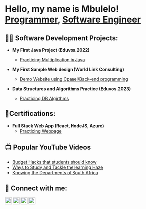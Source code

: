 <h1>Hello, my name is Mbulelo! <br/><a href="https://github.com/MbuleloMtshu">Programmer</a>, <a href="www.linkedin.com/in/mbulelo-mtshutshisi-6024451a8">Software Engineer</a>

<h2>👨‍💻 Software Development Projects:</h2>

- <b>My First Java Project (Eduvos.2022)</b>
  - [Practicing Multiplication in Java](https://github.com/MbuleloMtshu/ProductMultiply/blob/main/README.md)

- <b>My First Sample Web design (World Link Consulting)</b>
  - [Demo Website using Cpanel/Back-end programming](https://hymalayafreight.co.za/)
  
- <b>Data Structures and Algorithms Practice (Eduvos.2023)</b>
  - [Practicing DB Algirthms](https://github.com/MbuleloMtshu/ProductMultiply/blob/main/README.md)

<h2>📄Certifications:</h2>

- <b>Full Stack Web App (React, NodeJS, Azure)</b>
  - [Practicing Webpage](https://github.com/MbuleloMtshu/ProductMultiply/blob/main/README.md) 

<h2>📺 Popular YouTube Videos</h2>

- [Budget Hacks that students should know](https://youtu.be/0LQsIUBLE1o)
- [Ways to Study and Tackle the learning Haze](https://youtu.be/dV_x9uYXWGU)
- [Knowing the Departments of South Africa](https://youtu.be/zgQ3TDoQC0Y)

<h2> 🤳 Connect with me:</h2>

[<img align="left" alt="MbuleloMtshu | YouTube" width="22px" src="https://cdn.jsdelivr.net/npm/simple-icons@v3/icons/youtube.svg" />][youtube]
[<img align="left" alt="MbuleloMtshu | Twitter" width="22px" src="https://cdn.jsdelivr.net/npm/simple-icons@v3/icons/twitter.svg" />][twitter]
[<img align="left" alt="MbuleloMtshu | LinkedIn" width="22px" src="https://cdn.jsdelivr.net/npm/simple-icons@v3/icons/linkedin.svg" />][linkedin]
[<img align="left" alt="MbuleloMtshu | Instagram" width="22px" src="https://cdn.jsdelivr.net/npm/simple-icons@v3/icons/instagram.svg" />][instagram]

[twitter]: https://twitter.com/MbuleloMtshu
[youtube]:https://www.youtube.com/channel/UCZrZN7aPZrMCj-W5ZZgqO8Q
[instagram]: https://www.instagram.com/mbulelo_mtshu/
[linkedin]: https://www.linkedin.com/in/mbulelo-mtshutshisi-6024451a8

<!--
**joshmadakor1/joshmadakor1** is a ✨ _special_ ✨ repository because its `README.md` (this file) appears on your GitHub profile.

Here are some ideas to get you started:

- 🔭 I’m currently working on ...
- 🌱 I’m currently learning ...
- 👯 I’m looking to collaborate on ...
- 🤔 I’m looking for help with ...
- 💬 Ask me about ...
- 📫 How to reach me: ...
- 😄 Pronouns: ...
- ⚡ Fun fact: ...
-->
